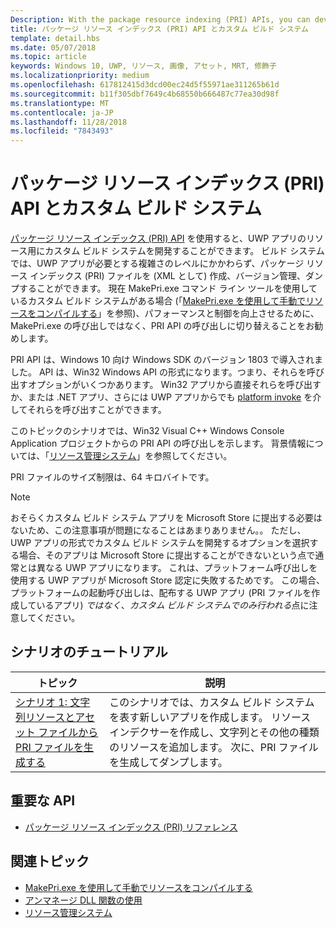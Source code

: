 ```yaml
---
Description: With the package resource indexing (PRI) APIs, you can develop a custom build system for your UWP app's resources. The build system will be able to create, version, and dump PRI files to whatever level of complexity your UWP app needs.
title: パッケージ リソース インデックス (PRI) API とカスタム ビルド システム
template: detail.hbs
ms.date: 05/07/2018
ms.topic: article
keywords: Windows 10, UWP, リソース, 画像, アセット, MRT, 修飾子
ms.localizationpriority: medium
ms.openlocfilehash: 617812415d3dcd00ec24d5f55971ae311265b61d
ms.sourcegitcommit: b11f305dbf7649c4b68550b666487c77ea30d98f
ms.translationtype: MT
ms.contentlocale: ja-JP
ms.lasthandoff: 11/28/2018
ms.locfileid: "7843493"
---
```

# <a name="package-resource-indexing-pri-apis-and-custom-build-systems"></a>パッケージ リソース インデックス (PRI) API とカスタム ビルド システム
[パッケージ リソース インデックス (PRI) API](https://msdn.microsoft.com/library/windows/desktop/mt845690) を使用すると、UWP アプリのリソース用にカスタム ビルド システムを開発することができます。 ビルド システムでは、UWP アプリが必要とする複雑さのレベルにかかわらず、パッケージ リソース インデックス (PRI) ファイルを (XML として) 作成、バージョン管理、ダンプすることができます。 現在 MakePri.exe コマンド ライン ツールを使用しているカスタム ビルド システムがある場合 (「[MakePri.exe を使用して手動でリソースをコンパイルする](makepri-exe-command-options.md)」を参照)、パフォーマンスと制御を向上させるために、MakePri.exe の呼び出しではなく、PRI API の呼び出しに切り替えることをお勧めします。

PRI API は、Windows 10 向け Windows SDK のバージョン 1803 で導入されました。 API は、Win32 Windows API の形式になります。つまり、それらを呼び出すオプションがいくつかあります。 Win32 アプリから直接それらを呼び出すか、または .NET アプリ、さらには UWP アプリからでも [platform invoke](/dotnet/framework/interop/consuming-unmanaged-dll-functions?branch=live) を介してそれらを呼び出すことができます。

このトピックのシナリオでは、Win32 Visual C++ Windows Console Application プロジェクトからの PRI API の呼び出しを示します。 背景情報については、「[リソース管理システム](resource-management-system.md)」を参照してください。

PRI ファイルのサイズ制限は、64 キロバイトです。

> [!NOTE]
> おそらくカスタム ビルド システム アプリを Microsoft Store に提出する必要はないため、この注意事項が問題になることはあまりありません。。 ただし、UWP アプリの形式でカスタム ビルド システムを開発するオプションを選択する場合、そのアプリは Microsoft Store に提出することができないという点で通常とは異なる UWP アプリになります。 これは、プラットフォーム呼び出しを使用する UWP アプリが Microsoft Store 認定に失敗するためです。 この場合、プラットフォームの起動呼び出しは、配布する UWP アプリ (PRI ファイルを作成しているアプリ) *ではなく*、*カスタム ビルド システムでのみ行われる*点に注意してください。

## <a name="scenario-walkthroughs"></a>シナリオのチュートリアル
|トピック|説明|
|-|-|
|[シナリオ 1: 文字列リソースとアセット ファイルから PRI ファイルを生成する](pri-apis-scenario-1.md)|このシナリオでは、カスタム ビルド システムを表す新しいアプリを作成します。 リソース インデクサーを作成し、文字列とその他の種類のリソースを追加します。 次に、PRI ファイルを生成してダンプします。|

## <a name="important-apis"></a>重要な API
* [パッケージ リソース インデックス (PRI) リファレンス](https://msdn.microsoft.com/library/windows/desktop/mt845690)

## <a name="related-topics"></a>関連トピック
* [MakePri.exe を使用して手動でリソースをコンパイルする](makepri-exe-command-options.md)
* [アンマネージ DLL 関数の使用](/dotnet/framework/interop/consuming-unmanaged-dll-functions?branch=live)
* [リソース管理システム](resource-management-system.md)
